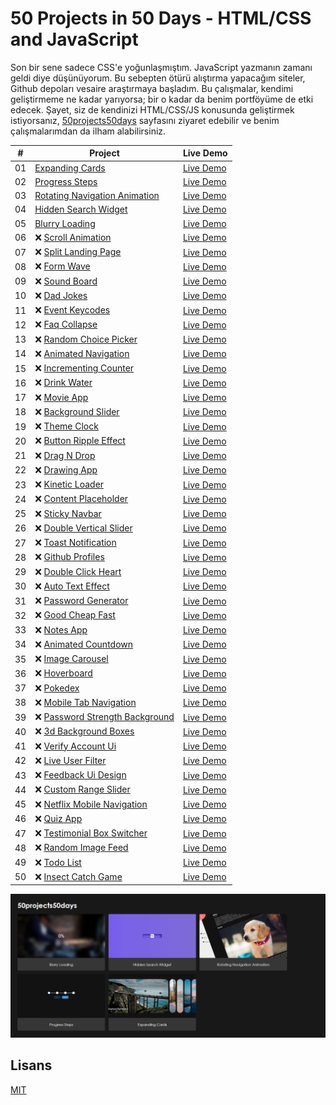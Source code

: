# 50 Projects in 50 Days - HTML/CSS and JavaScript

Son bir sene sadece CSS'e yoğunlaşmıştım. JavaScript yazmanın zamanı geldi diye düşünüyorum.
Bu sebepten ötürü alıştırma yapacağım siteler, Github depoları vesaire araştırmaya başladım.
Bu çalışmalar, kendimi geliştirmeme ne kadar yarıyorsa; bir o kadar da benim portföyüme de etki edecek. Şayet, siz de kendinizi HTML/CSS/JS konusunda geliştirmek istiyorsanız,
[50projects50days](https://50projects50days.com) sayfasını ziyaret edebilir ve benim
çalışmalarımdan da ilham alabilirsiniz.

|  #  | Project                                                                                                                   | Live Demo                                                                                               |
| :-: | ------------------------------------------------------------------------------------------------------------------------- | ------------------------------------------------------------------------------------------------------- |
| 01  | [Expanding Cards](https://github.com/rehberbey/50projects50days/tree/master/expanding-cards)                              | [Live Demo](https://rehberbey.github.io/50projects50days/expanding-cards/views/index.html)              |
| 02  | [Progress Steps](https://github.com/rehberbey/50projects50days/tree/master/progress-steps)                                | [Live Demo](https://rehberbey.github.io/50projects50days/progress-steps/views/index.html)               |
| 03  | [Rotating Navigation Animation](https://github.com/rehberbey/50projects50days/tree/master/rotating-nav-animation)         | [Live Demo](https://rehberbey.github.io/50projects50days/rotating-nav-animation/views/index.html)       |
| 04  | [Hidden Search Widget](https://github.com/rehberbey/50projects50days/tree/master/hidden-search)                           | [Live Demo](https://rehberbey.github.io/50projects50days/hidden-search/views/index.html)                |
| 05  | [Blurry Loading](https://github.com/rehberbey/50projects50days/tree/master/blurry-loading)                                | [Live Demo](https://rehberbey.github.io/50projects50days/blurry-loading/views/index.html)               |
| 06  | ❌ [Scroll Animation](https://github.com/rehberbey/50projects50days/tree/master/scroll-animation)                         | [Live Demo](https://rehberbey.github.io/50projects50days/scroll-animation/views/index.html)             |
| 07  | ❌ [Split Landing Page](https://github.com/rehberbey/50projects50days/tree/master/split-landing-page)                     | [Live Demo](https://rehberbey.github.io/50projects50days/split-landing-page/views/index.html)           |
| 08  | ❌ [Form Wave](https://github.com/rehberbey/50projects50days/tree/master/form-input-wave)                                 | [Live Demo](https://rehberbey.github.io/50projects50days/form-input-wave/views/index.html)              |
| 09  | ❌ [Sound Board](https://github.com/rehberbey/50projects50days/tree/master/sound-board)                                   | [Live Demo](https://rehberbey.github.io/50projects50days/sound-board/views/index.html)                  |
| 10  | ❌ [Dad Jokes](https://github.com/rehberbey/50projects50days/tree/master/dad-jokes)                                       | [Live Demo](https://rehberbey.github.io/50projects50days/dad-jokes/views/index.html)                    |
| 11  | ❌ [Event Keycodes](https://github.com/rehberbey/50projects50days/tree/master/event-keycodes)                             | [Live Demo](https://rehberbey.github.io/50projects50days/event-keycodes/views/index.html)               |
| 12  | ❌ [Faq Collapse](https://github.com/rehberbey/50projects50days/tree/master/faq-collapse)                                 | [Live Demo](https://rehberbey.github.io/50projects50days/faq-collapse/views/index.html)                 |
| 13  | ❌ [Random Choice Picker](https://github.com/rehberbey/50projects50days/tree/master/random-choice-picker)                 | [Live Demo](https://rehberbey.github.io/50projects50days/random-choice-picker/views/index.html)         |
| 14  | ❌ [Animated Navigation](https://github.com/rehberbey/50projects50days/tree/master/animated-navigation)                   | [Live Demo](https://rehberbey.github.io/50projects50days/animated-navigation/views/index.html)          |
| 15  | ❌ [Incrementing Counter](https://github.com/rehberbey/50projects50days/tree/master/incrementing-counter)                 | [Live Demo](https://rehberbey.github.io/50projects50days/incrementing-counter/views/index.html)         |
| 16  | ❌ [Drink Water](https://github.com/rehberbey/50projects50days/tree/master/drink-water)                                   | [Live Demo](https://rehberbey.github.io/50projects50days/drink-water/views/index.html)                  |
| 17  | ❌ [Movie App](https://github.com/rehberbey/50projects50days/tree/master/movie-app)                                       | [Live Demo](https://rehberbey.github.io/50projects50days/movie-app/views/index.html)                    |
| 18  | ❌ [Background Slider](https://github.com/rehberbey/50projects50days/tree/master/background-slider)                       | [Live Demo](https://rehberbey.github.io/50projects50days/background-slider/views/index.html)            |
| 19  | ❌ [Theme Clock](https://github.com/rehberbey/50projects50days/tree/master/theme-clock)                                   | [Live Demo](https://rehberbey.github.io/50projects50days/theme-clock/views/index.html)                  |
| 20  | ❌ [Button Ripple Effect](https://github.com/rehberbey/50projects50days/tree/master/button-ripple-effect)                 | [Live Demo](https://rehberbey.github.io/50projects50days/button-ripple-effect/views/index.html)         |
| 21  | ❌ [Drag N Drop](https://github.com/rehberbey/50projects50days/tree/master/drag-n-drop)                                   | [Live Demo](https://rehberbey.github.io/50projects50days/drag-n-drop/views/index.html)                  |
| 22  | ❌ [Drawing App](https://github.com/rehberbey/50projects50days/tree/master/drawing-app)                                   | [Live Demo](https://rehberbey.github.io/50projects50days/drawing-app/views/index.html)                  |
| 23  | ❌ [Kinetic Loader](https://github.com/rehberbey/50projects50days/tree/master/kinetic-loader)                             | [Live Demo](https://rehberbey.github.io/50projects50days/kinetic-loader/views/index.html)               |
| 24  | ❌ [Content Placeholder](https://github.com/rehberbey/50projects50days/tree/master/content-placeholder)                   | [Live Demo](https://rehberbey.github.io/50projects50days/content-placeholder/views/index.html)          |
| 25  | ❌ [Sticky Navbar](https://github.com/rehberbey/50projects50days/tree/master/sticky-navigation)                           | [Live Demo](https://rehberbey.github.io/50projects50days/sticky-navigation/views/index.html)            |
| 26  | ❌ [Double Vertical Slider](https://github.com/rehberbey/50projects50days/tree/master/double-vertical-slider)             | [Live Demo](https://rehberbey.github.io/50projects50days/double-vertical-slider/views/index.html)       |
| 27  | ❌ [Toast Notification](https://github.com/rehberbey/50projects50days/tree/master/toast-notification)                     | [Live Demo](https://rehberbey.github.io/50projects50days/toast-notification/views/index.html)           |
| 28  | ❌ [Github Profiles](https://github.com/rehberbey/50projects50days/tree/master/github-profiles)                           | [Live Demo](https://rehberbey.github.io/50projects50days/github-profiles/views/index.html)              |
| 29  | ❌ [Double Click Heart](https://github.com/rehberbey/50projects50days/tree/master/double-click-heart)                     | [Live Demo](https://rehberbey.github.io/50projects50days/double-click-heart/views/index.html)           |
| 30  | ❌ [Auto Text Effect](https://github.com/rehberbey/50projects50days/tree/master/auto-text-effect)                         | [Live Demo](https://rehberbey.github.io/50projects50days/auto-text-effect/views/index.html)             |
| 31  | ❌ [Password Generator](https://github.com/rehberbey/50projects50days/tree/master/password-generator)                     | [Live Demo](https://rehberbey.github.io/50projects50days/password-generator/views/index.html)           |
| 32  | ❌ [Good Cheap Fast](https://github.com/rehberbey/50projects50days/tree/master/good-cheap-fast)                           | [Live Demo](https://rehberbey.github.io/50projects50days/good-cheap-fast/views/index.html)              |
| 33  | ❌ [Notes App](https://github.com/rehberbey/50projects50days/tree/master/notes-app)                                       | [Live Demo](https://rehberbey.github.io/50projects50days/notes-app/views/index.html)                    |
| 34  | ❌ [Animated Countdown](https://github.com/rehberbey/50projects50days/tree/master/animated-countdown)                     | [Live Demo](https://rehberbey.github.io/50projects50days/animated-countdown/views/index.html)           |
| 35  | ❌ [Image Carousel](https://github.com/rehberbey/50projects50days/tree/master/image-carousel)                             | [Live Demo](https://rehberbey.github.io/50projects50days/image-carousel/views/index.html)               |
| 36  | ❌ [Hoverboard](https://github.com/rehberbey/50projects50days/tree/master/hoverboard)                                     | [Live Demo](https://rehberbey.github.io/50projects50days/hoverboard/views/index.html)                   |
| 37  | ❌ [Pokedex](https://github.com/rehberbey/50projects50days/tree/master/pokedex)                                           | [Live Demo](https://rehberbey.github.io/50projects50days/pokedex/views/index.html)                      |
| 38  | ❌ [Mobile Tab Navigation](https://github.com/rehberbey/50projects50days/tree/master/mobile-tab-navigation)               | [Live Demo](https://rehberbey.github.io/50projects50days/mobile-tab-navigation/views/index.html)        |
| 39  | ❌ [Password Strength Background](https://github.com/rehberbey/50projects50days/tree/master/password-strength-background) | [Live Demo](https://rehberbey.github.io/50projects50days/password-strength-background/views/index.html) |
| 40  | ❌ [3d Background Boxes](https://github.com/rehberbey/50projects50days/tree/master/3d-boxes-background)                   | [Live Demo](https://rehberbey.github.io/50projects50days/3d-boxes-background/views/index.html)          |
| 41  | ❌ [Verify Account Ui](https://github.com/rehberbey/50projects50days/tree/master/verify-account-ui)                       | [Live Demo](https://rehberbey.github.io/50projects50days/verify-account-ui/views/index.html)            |
| 42  | ❌ [Live User Filter](https://github.com/rehberbey/50projects50days/tree/master/live-user-filter)                         | [Live Demo](https://rehberbey.github.io/50projects50days/live-user-filter/views/index.html)             |
| 43  | ❌ [Feedback Ui Design](https://github.com/rehberbey/50projects50days/tree/master/feedback-ui-design)                     | [Live Demo](https://rehberbey.github.io/50projects50days/feedback-ui-design/views/index.html)           |
| 44  | ❌ [Custom Range Slider](https://github.com/rehberbey/50projects50days/tree/master/custom-range-slider)                   | [Live Demo](https://rehberbey.github.io/50projects50days/custom-range-slider/views/index.html)          |
| 45  | ❌ [Netflix Mobile Navigation](https://github.com/rehberbey/50projects50days/tree/master/netflix-mobile-navigation)       | [Live Demo](https://rehberbey.github.io/50projects50days/netflix-mobile-navigation/views/index.html)    |
| 46  | ❌ [Quiz App](https://github.com/rehberbey/50projects50days/tree/master/quiz-app)                                         | [Live Demo](https://rehberbey.github.io/50projects50days/quiz-app/views/index.html)                     |
| 47  | ❌ [Testimonial Box Switcher](https://github.com/rehberbey/50projects50days/tree/master/testimonial-box-switcher)         | [Live Demo](https://rehberbey.github.io/50projects50days/testimonial-box-switcher/views/index.html)     |
| 48  | ❌ [Random Image Feed](https://github.com/rehberbey/50projects50days/tree/master/random-image-generator)                  | [Live Demo](https://rehberbey.github.io/50projects50days/random-image-generator/views/index.html)       |
| 49  | ❌ [Todo List](https://github.com/rehberbey/50projects50days/tree/master/todo-list)                                       | [Live Demo](https://rehberbey.github.io/50projects50days/todo-list/views/index.html)                    |
| 50  | ❌ [Insect Catch Game](https://github.com/rehberbey/50projects50days/tree/master/insect-catch-game)                       | [Live Demo](https://rehberbey.github.io/50projects50days/insect-catch-game/views/index.html)            |

![screenshot](screenshot.png)

## Lisans

[MIT](https://github.com/rehberbey/50projects50days/blob/master/LICENSE)
